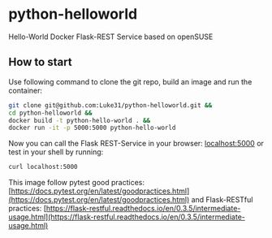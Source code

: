 # python-helloworld

Hello-World Docker Flask-REST Service based on openSUSE

## How to start

Use following command to clone the git repo, build an image and run the container: 
```bash
git clone git@github.com:Luke31/python-helloworld.git &&
cd python-helloworld &&
docker build -t python-hello-world . &&
docker run -it -p 5000:5000 python-hello-world
```

Now you can call the Flask REST-Service in your browser: [localhost:5000](http://localhost:5000) or test in your shell by running: 
```bash
curl localhost:5000
```

This image follow pytest good practices: [https://docs.pytest.org/en/latest/goodpractices.html](https://docs.pytest.org/en/latest/goodpractices.html)
and Flask-RESTful practices: [https://flask-restful.readthedocs.io/en/0.3.5/intermediate-usage.html](https://flask-restful.readthedocs.io/en/0.3.5/intermediate-usage.html)
